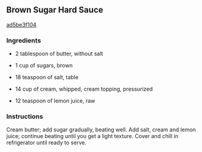 ## Brown Sugar Hard Sauce

[ad5be3f104](http://www.food.com/recipe/brown-sugar-hard-sauce-315264)

### Ingredients

 - 2 tablespoon of butter, without salt

 - 1 cup of sugars, brown

 - 18 teaspoon of salt, table

 - 14 cup of cream, whipped, cream topping, pressurized

 - 12 teaspoon of lemon juice, raw

### Instructions

Cream butter; add sugar gradually, beating well. Add salt, cream and lemon juice; continue beating until you get a light texture. Cover and chill in refrigerator until ready to serve.